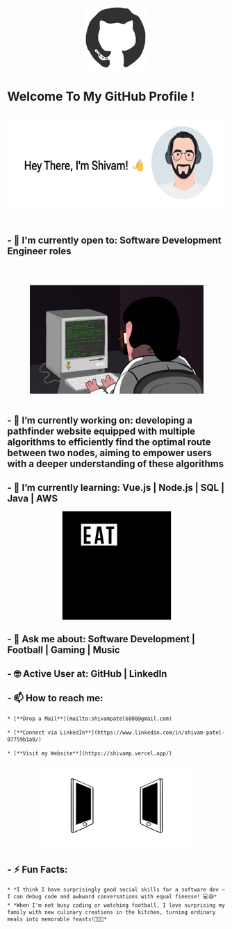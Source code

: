 <div align="center">
<img src="./octo.gif" alt="GitHub Logo" width="150" height="150" />
</div>

# Welcome To My GitHub Profile !

<br/>
<div align="center">
<img src="./screen-new.gif" alt="Shivam Patel Typer" width="550" height="200"/>
</div>
<br/>

<br/>

## - 🙌 I'm currently open to: **Software Development Engineer roles**

<br/><br/>

<div align="center">
<img src="./coderman.gif" alt="Coder" width="400" height="250" />
</div>
<br/>

## - 🔭 I’m currently working on: **developing a pathfinder website equipped with multiple algorithms to efficiently find the optimal route between two nodes, aiming to empower users with a deeper understanding of these algorithms**

## - 🌱 I’m currently learning: **Vue.js | Node.js | SQL | Java | AWS**


<div align="center">
<img src="./giphy.webp" alt="eatsleepcode" width="250" height="250" />
</div>


## - 💬 Ask me about: **Software Development | Football | Gaming | Music**

## - 🤓 Active User at: **GitHub | LinkedIn**

## - 📫 How to reach me:

    * [**Drop a Mail**](mailto:shivampatel6808@gmail.com)

    * [**Connect via LinkedIn**](https://www.linkedin.com/in/shivam-patel-07759b1a0/)

    * [**Visit my Website**](https://shivamp.vercel.app/)
    
<div align="center">
<img src="./connected.gif" alt="Shivam Patel" width="350" height="200" />
</div>

## - ⚡ Fun Facts: 
    * *I think I have surprisingly good social skills for a software dev — I can debug code and awkward conversations with equal finesse! 💻😅*
    * *When I'm not busy coding or watching football, I love surprising my family with new culinary creations in the kitchen, turning ordinary meals into memorable feasts!🍳👨‍🍳*
    
<br/>
